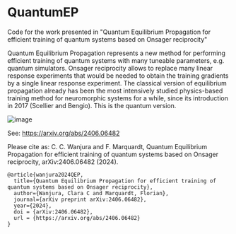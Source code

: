 # QuantumEP

Code for the work presented in "Quantum Equilibrium Propagation for efficient training of quantum systems based on Onsager reciprocity"

Quantum Equilibrium Propagation represents a new method for performing efficient training of quantum systems with many tuneable parameters, e.g. quantum simulators. Onsager reciprocity allows to replace many linear response experiments that would be needed to obtain the training gradients by a single linear response experiment. The classical version of equilibrium propagation already has been the most intensively studied physics-based training method for neuromorphic systems for a while, since its introduction in 2017 (Scellier and Bengio). This is the quantum version.

![image](https://github.com/ClaraWanjura/QuantumEP/assets/66438106/57449129-f557-4188-8035-b2e6a7dd5563)


See: https://arxiv.org/abs/2406.06482

Please cite as: C. C. Wanjura and F. Marquardt, Quantum Equilibrium Propagation for efficient training of quantum systems based on Onsager reciprocity, arXiv:2406.06482 (2024).

```
@article{wanjura2024QEP,
  title={Quantum Equilibrium Propagation for efficient training of quantum systems based on Onsager reciprocity},
  author={Wanjura, Clara C and Marquardt, Florian},
  journal={arXiv preprint arXiv:2406.06482},
  year={2024},
  doi = {arXiv:2406.06482},
  url = {https://arxiv.org/abs/2406.06482}
}
```
